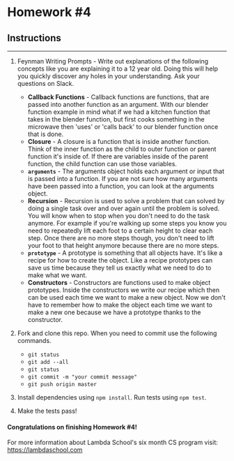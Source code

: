 # Homework #4

## Instructions
---
1. Feynman Writing Prompts - Write out explanations of the following concepts like you are explaining it to a 12 year old.  Doing this will help you quickly discover any holes in your understanding.  Ask your questions on Slack.

	* **Callback Functions** - Callback functions are functions, that are passed into another function as an argument. With our blender function example in mind what if we had a kitchen function that takes in the blender function, but first cooks something in the microwave then 'uses' or 'calls back' to our blender function once that is done.
	* **Closure** - A closure is a function that is inside another function. Think of the inner function as the child to outer function or parent function it's inside of. If there are variables inside of the parent function, the child function can use those variables.
	* **`arguments`** - The arguments object holds each argument or input that is passed into a function. If you are not sure how many arguments have been passed into a function, you can look at the arguments object.
	* **Recursion** - Recursion is used to solve a problem that can solved by doing a single task over and over again until the problem is solved. You will know when to stop when you don't need to do the task anymore. For example if you're walking up some steps you know you need to repeatedly lift each foot to a certain height to clear each step. Once there are no more steps though, you don't need to lift your foot to that height anymore because there are no more steps.
	* **`prototype`** - A prototype is something that all objects have. It's like a recipe for how to create the object. Like a recipe prototypes can save us time because they tell us exactly what we need to do to make what we want.
	* **Constructors** - Constructors are functions used to make object prototypes. Inside the constructors we write our recipe which then can be used each time we want to make a new object. Now we don't have to remember how to make the object each time we want to make a new one because we have a prototype thanks to the constructor.


2. Fork and clone this repo.  When you need to commit use the following commands.

	* `git status`
	* `git add --all`
	* `git status`
	* `git commit -m "your commit message"`
	* `git push origin master`

3. Install dependencies using `npm install`.  Run tests using `npm test`.

4. Make the tests pass!



#### Congratulations on finishing Homework #4!

For more information about Lambda School's six month CS program visit: https://lambdaschool.com
